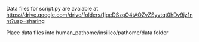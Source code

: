 Data files for script.py are avaiable at https://drive.google.com/drive/folders/1jqeDSzqO4tAOZvZSyvtqt0hDv9jz1nnt?usp=sharing

Place data files into human_pathome/insilico/pathome/data folder
